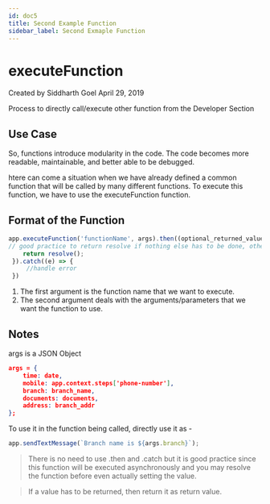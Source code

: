 ```yaml
---
id: doc5
title: Second Example Function
sidebar_label: Second Exmaple Function
---
```


# executeFunction

Created by Siddharth Goel
April 29, 2019

Process to directly call/execute other function from the Developer Section

## Use Case

So, functions introduce modularity in the code. The code becomes more readable, maintainable, and better able to be debugged.

htere can come a situation when we have already defined a common function that will be called by many different functions.
To execute this function, we have to use the executeFunction function.

## Format of the Function

```javascript
app.executeFunction('functionName', args).then((optional_returned_value) => {
// good practice to return resolve if nothing else has to be done, otherwise use the returned value (optional)
    return resolve();
 }).catch((e) => {
     //handle error
 })
```

1. The first argument is the function name that we want to execute.
1. The second argument deals with the arguments/parameters that we want the function to use.

## Notes 

args is a JSON Object
```JSON
args = {
    time: date,
    mobile: app.context.steps['phone-number'],
    branch: branch_name,
    documents: documents,
    address: branch_addr
};
```

To use it in the function being called, directly use it as -

```javascript
app.sendTextMessage(`Branch name is ${args.branch}`);
```
> There is no need to use .then and .catch but it is good practice since this function will be executed asynchronously and you may resolve the function before even actually setting the value.

> If a value has to be returned, then return it as return value.
